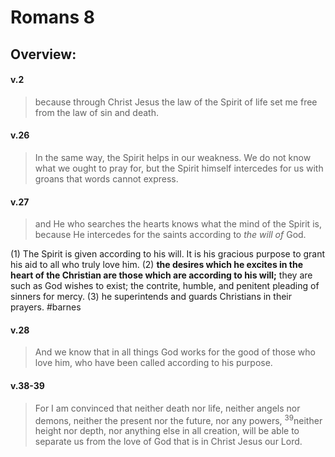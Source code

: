 # Romans 8

## Overview:

#### v.2
>because through Christ Jesus the law of the Spirit of life set me free from the law of sin and death.

#### v.26
>In the same way, the Spirit helps in our weakness. We do not know what we ought to pray for, but the Spirit himself intercedes for us with groans that words cannot express.

#### v.27
>and He who searches the hearts knows what the mind of the Spirit is, because He intercedes for the saints according to _the will of_ God.

(1) The Spirit is given according to his will. It is his gracious purpose to grant his aid to all who truly love him.
(2) **the desires which he excites in the heart of the Christian are those which are according to his will;** they are such as God wishes to exist; the contrite, humble, and penitent pleading of sinners for mercy.
(3) he superintends and guards Christians in their prayers.
#barnes 

#### v.28
>And we know that in all things God works for the good of those who love him, who have been called according to his purpose.

#### v.38-39
>For I am convinced that neither death nor life, neither angels nor demons, neither the present nor the future, nor any powers, <sup>39</sup>neither height nor depth, nor anything else in all creation, will be able to separate us from the love of God that is in Christ Jesus our Lord.


